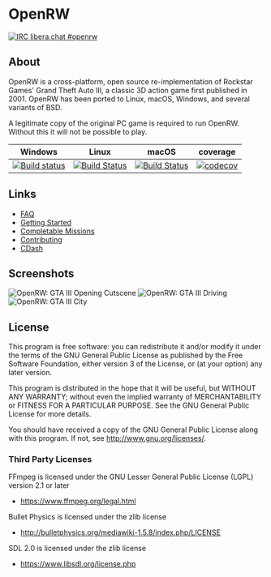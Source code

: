 # OpenRW
[![IRC libera.chat #openrw](https://raster.shields.io/badge/libera.chat-%23openrw-blue)](https://web.libera.chat/?channels=#openrw)

## About

OpenRW is a cross-platform, open source re-implementation of Rockstar Games'
Grand Theft Auto III, a classic 3D action game first published in 2001.
OpenRW has been ported to Linux, macOS, Windows, and several variants of BSD.

A legitimate copy of the original PC game is required to run OpenRW. Without
this it will not be possible to play.

Windows | Linux | macOS | coverage
---| --- | ---  | ---
[![Build status](https://ci.appveyor.com/api/projects/status/k33qf9ssrja6ckx8/branch/master?svg=true)](https://ci.appveyor.com/project/rwengine/openrw/branch/master) | [![Build Status](https://travis-ci.com/rwengine/openrw.svg?branch=master)](https://travis-ci.com/rwengine/openrw) | [![Build Status](https://travis-ci.com/rwengine/openrw.svg?branch=master)](https://travis-ci.com/rwengine/openrw) | [![codecov](https://codecov.io/gh/rwengine/openrw/branch/master/graph/badge.svg)](https://codecov.io/gh/rwengine/openrw)


## Links

 * [FAQ](https://github.com/rwengine/openrw/wiki/FAQ)
 * [Getting Started](https://github.com/rwengine/openrw/wiki/Getting-Started)
 * [Completable Missions](https://github.com/rwengine/openrw/issues/52)
 * [Contributing](https://github.com/rwengine/openrw/wiki/Contributing)
 * [CDash](https://my.cdash.org/index.php?project=OpenRW)

## Screenshots
![OpenRW: GTA III Opening Cutscene](https://user-images.githubusercontent.com/418211/48028326-21260b80-e143-11e8-9a7e-53c073c39cc6.png)
![OpenRW: GTA III Driving](https://user-images.githubusercontent.com/418211/48028321-208d7500-e143-11e8-981f-70e47f5d1c50.png)
![OpenRW: GTA III City](https://user-images.githubusercontent.com/418211/48028322-208d7500-e143-11e8-8759-ccb440f4ebf3.png)

## License

This program is free software: you can redistribute it and/or modify
it under the terms of the GNU General Public License as published by
the Free Software Foundation, either version 3 of the License, or
(at your option) any later version.

This program is distributed in the hope that it will be useful,
but WITHOUT ANY WARRANTY; without even the implied warranty of
MERCHANTABILITY or FITNESS FOR A PARTICULAR PURPOSE.  See the
GNU General Public License for more details.

You should have received a copy of the GNU General Public License
along with this program.  If not, see <http://www.gnu.org/licenses/>.

### Third Party Licenses

FFmpeg is licensed under the GNU Lesser General Public License (LGPL) version 2.1 or later

* https://www.ffmpeg.org/legal.html

Bullet Physics is licensed under the zlib license

* http://bulletphysics.org/mediawiki-1.5.8/index.php/LICENSE

SDL 2.0 is licensed under the zlib license

* https://www.libsdl.org/license.php
